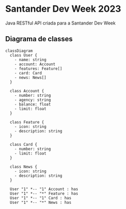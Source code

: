 # Santander Dev Week 2023
Java RESTful API criada para a Santander Dev Week

## Diagrama de classes

```mermaid
classDiagram
  class User {
    - name: string
    - account: Account
    - features: Feature[]
    - card: Card
    - news: News[]
  }

  class Account {
    - number: string
    - agency: string
    - balance: float
    - limit: float
  }

  class Feature {
    - icon: string
    - description: string
  }

  class Card {
    - number: string
    - limit: float
  }

  class News {
    - icon: string
    - description: string
  }

  User "1" *-- "1" Account : has
  User "1" *-- "*" Feature : has
  User "1" *-- "1" Card : has
  User "1" *-- "*" News : has
```
